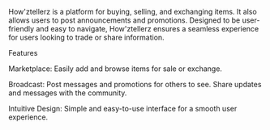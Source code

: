 How'ztellerz is a platform for buying, selling, and exchanging items. It also allows users to post announcements and promotions. Designed to be user-friendly and easy to navigate, How'ztellerz ensures a seamless experience for users looking to trade or share information.

Features

Marketplace: Easily add and browse items for sale or exchange.

Broadcast: Post messages and promotions for others to see. Share updates and messages with the community.

Intuitive Design: Simple and easy-to-use interface for a smooth user experience.

